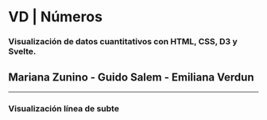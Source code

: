 # VD | Números

### Visualización de datos cuantitativos con HTML, CSS, D3 y Svelte.

## Mariana Zunino - Guido Salem - Emiliana Verdun

---

### Visualización línea de subte

